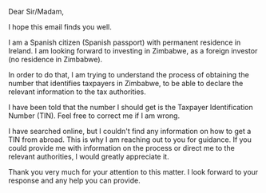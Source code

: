 Dear Sir/Madam,

I hope this email finds you well.

I am a Spanish citizen (Spanish passport) with permanent residence in Ireland. I am looking forward to investing in Zimbabwe, as a foreign investor (no residence in Zimbabwe).

In order to do that, I am trying to understand the process of obtaining the number that identifies taxpayers in Zimbabwe, to be able to declare the relevant information to the tax authorities.

I have been told that the number I should get is the Taxpayer Identification Number (TIN). Feel free to correct me if I am wrong.

I have searched online, but I couldn't find any information on how to get a TIN from abroad. This is why I am reaching out to you for guidance. If you could provide me with information on the process or direct me to the relevant authorities, I would greatly appreciate it.

Thank you very much for your attention to this matter. I look forward to your response and any help you can provide.
